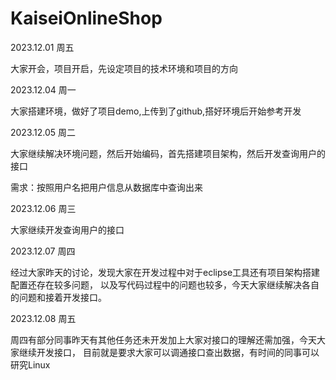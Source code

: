 # KaiseiOnlineShop
2023.12.01 周五

大家开会，项目开启，先设定项目的技术环境和项目的方向

2023.12.04 周一

大家搭建环境，做好了项目demo,上传到了github,搭好环境后开始参考开发

2023.12.05 周二

大家继续解决环境问题，然后开始编码，首先搭建项目架构，然后开发查询用户的接口

需求：按照用户名把用户信息从数据库中查询出来

2023.12.06 周三

大家继续开发查询用户的接口

2023.12.07 周四

经过大家昨天的讨论，发现大家在开发过程中对于eclipse工具还有项目架构搭建配置还存在较多问题，
以及写代码过程中的问题也较多，今天大家继续解决各自的问题和接着开发接口。

2023.12.08 周五

周四有部分同事昨天有其他任务还未开发加上大家对接口的理解还需加强，今天大家继续开发接口，
目前就是要求大家可以调通接口查出数据，有时间的同事可以研究Linux


